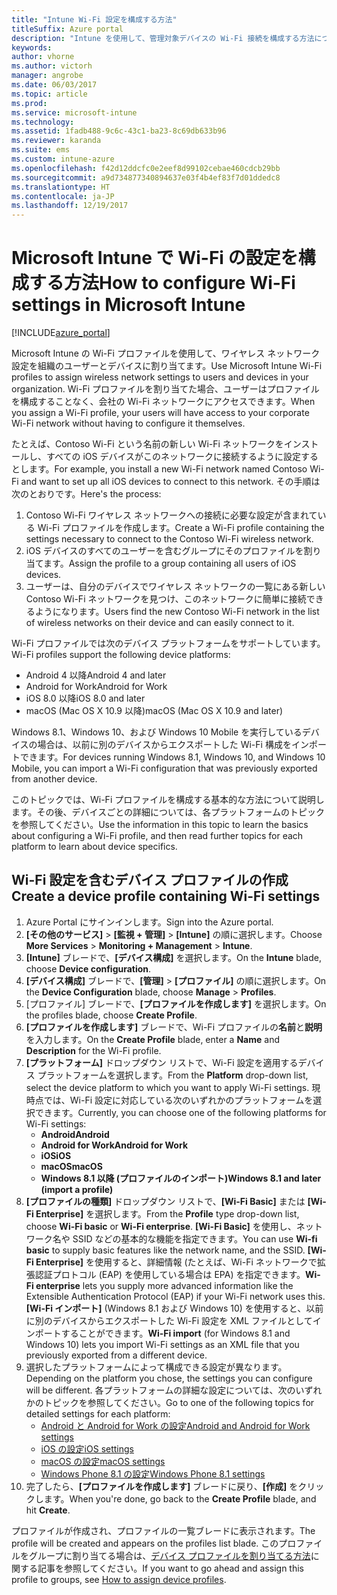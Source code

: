 ```yaml
---
title: "Intune Wi-Fi 設定を構成する方法"
titleSuffix: Azure portal
description: "Intune を使用して、管理対象デバイスの Wi-Fi 接続を構成する方法について説明します。\""
keywords: 
author: vhorne
ms.author: victorh
manager: angrobe
ms.date: 06/03/2017
ms.topic: article
ms.prod: 
ms.service: microsoft-intune
ms.technology: 
ms.assetid: 1fadb488-9c6c-43c1-ba23-8c69db633b96
ms.reviewer: karanda
ms.suite: ems
ms.custom: intune-azure
ms.openlocfilehash: f42d12ddcfc0e2eef8d99102cebae460cdcb29bb
ms.sourcegitcommit: a9d734877340894637e03f4b4ef83f7d01ddedc8
ms.translationtype: HT
ms.contentlocale: ja-JP
ms.lasthandoff: 12/19/2017
---
```

# <a name="how-to-configure-wi-fi-settings-in-microsoft-intune"></a><span data-ttu-id="18b4b-103">Microsoft Intune で Wi-Fi の設定を構成する方法</span><span class="sxs-lookup"><span data-stu-id="18b4b-103">How to configure Wi-Fi settings in Microsoft Intune</span></span>

[!INCLUDE[azure_portal](./includes/azure_portal.md)]

<span data-ttu-id="18b4b-104">Microsoft Intune の Wi-Fi プロファイルを使用して、ワイヤレス ネットワーク設定を組織のユーザーとデバイスに割り当てます。</span><span class="sxs-lookup"><span data-stu-id="18b4b-104">Use Microsoft Intune Wi-Fi profiles to assign wireless network settings to users and devices in your organization.</span></span> <span data-ttu-id="18b4b-105">Wi-Fi プロファイルを割り当てた場合、ユーザーはプロファイルを構成することなく、会社の Wi-Fi ネットワークにアクセスできます。</span><span class="sxs-lookup"><span data-stu-id="18b4b-105">When you assign a Wi-Fi profile, your users will have access to your corporate Wi-Fi network without having to configure it themselves.</span></span>

<span data-ttu-id="18b4b-106">たとえば、Contoso Wi-Fi という名前の新しい Wi-Fi ネットワークをインストールし、すべての iOS デバイスがこのネットワークに接続するように設定するとします。</span><span class="sxs-lookup"><span data-stu-id="18b4b-106">For example, you install a new Wi-Fi network named Contoso Wi-Fi and want to set up all iOS devices to connect to this network.</span></span> <span data-ttu-id="18b4b-107">その手順は次のとおりです。</span><span class="sxs-lookup"><span data-stu-id="18b4b-107">Here's the process:</span></span>

1. <span data-ttu-id="18b4b-108">Contoso Wi-Fi ワイヤレス ネットワークへの接続に必要な設定が含まれている Wi-Fi プロファイルを作成します。</span><span class="sxs-lookup"><span data-stu-id="18b4b-108">Create a Wi-Fi profile containing the settings necessary to connect to the Contoso Wi-Fi wireless network.</span></span>
2. <span data-ttu-id="18b4b-109">iOS デバイスのすべてのユーザーを含むグループにそのプロファイルを割り当てます。</span><span class="sxs-lookup"><span data-stu-id="18b4b-109">Assign the profile to a group containing all users of iOS devices.</span></span>
3. <span data-ttu-id="18b4b-110">ユーザーは、自分のデバイスでワイヤレス ネットワークの一覧にある新しい Contoso Wi-Fi ネットワークを見つけ、このネットワークに簡単に接続できるようになります。</span><span class="sxs-lookup"><span data-stu-id="18b4b-110">Users find the new Contoso Wi-Fi network in the list of wireless networks on their device and can easily connect to it.</span></span>

<span data-ttu-id="18b4b-111">Wi-Fi プロファイルでは次のデバイス プラットフォームをサポートしています。</span><span class="sxs-lookup"><span data-stu-id="18b4b-111">Wi-Fi profiles support the following device platforms:</span></span>

- <span data-ttu-id="18b4b-112">Android 4 以降</span><span class="sxs-lookup"><span data-stu-id="18b4b-112">Android 4 and later</span></span>
- <span data-ttu-id="18b4b-113">Android for Work</span><span class="sxs-lookup"><span data-stu-id="18b4b-113">Android for Work</span></span>
- <span data-ttu-id="18b4b-114">iOS 8.0 以降</span><span class="sxs-lookup"><span data-stu-id="18b4b-114">iOS 8.0 and later</span></span>
- <span data-ttu-id="18b4b-115">macOS (Mac OS X 10.9 以降)</span><span class="sxs-lookup"><span data-stu-id="18b4b-115">macOS (Mac OS X 10.9 and later)</span></span>

<span data-ttu-id="18b4b-116">Windows 8.1、Windows 10、および Windows 10 Mobile を実行しているデバイスの場合は、以前に別のデバイスからエクスポートした Wi-Fi 構成をインポートできます。</span><span class="sxs-lookup"><span data-stu-id="18b4b-116">For devices running Windows 8.1, Windows 10, and Windows 10 Mobile, you can import a Wi-Fi configuration that was previously exported from another device.</span></span>

<span data-ttu-id="18b4b-117">このトピックでは、Wi-Fi プロファイルを構成する基本的な方法について説明します。その後、デバイスごとの詳細については、各プラットフォームのトピックを参照してください。</span><span class="sxs-lookup"><span data-stu-id="18b4b-117">Use the information in this topic to learn the basics about configuring a Wi-Fi profile, and then read further topics for each platform to learn about device specifics.</span></span>

## <a name="create-a-device-profile-containing-wi-fi-settings"></a><span data-ttu-id="18b4b-118">Wi-Fi 設定を含むデバイス プロファイルの作成</span><span class="sxs-lookup"><span data-stu-id="18b4b-118">Create a device profile containing Wi-Fi settings</span></span>

1. <span data-ttu-id="18b4b-119">Azure Portal にサインインします。</span><span class="sxs-lookup"><span data-stu-id="18b4b-119">Sign into the Azure portal.</span></span>
2. <span data-ttu-id="18b4b-120">**[その他のサービス]** > **[監視 + 管理]** > **[Intune]** の順に選択します。</span><span class="sxs-lookup"><span data-stu-id="18b4b-120">Choose **More Services** > **Monitoring + Management** > **Intune**.</span></span>
3. <span data-ttu-id="18b4b-121">**[Intune]** ブレードで、**[デバイス構成]** を選択します。</span><span class="sxs-lookup"><span data-stu-id="18b4b-121">On the **Intune** blade, choose **Device configuration**.</span></span>
2. <span data-ttu-id="18b4b-122">**[デバイス構成]** ブレードで、**[管理]** > **[プロファイル]** の順に選択します。</span><span class="sxs-lookup"><span data-stu-id="18b4b-122">On the **Device Configuration** blade, choose **Manage** > **Profiles**.</span></span>
3. <span data-ttu-id="18b4b-123">[プロファイル] ブレードで、**[プロファイルを作成します]** を選択します。</span><span class="sxs-lookup"><span data-stu-id="18b4b-123">On the profiles blade, choose **Create Profile**.</span></span>
4. <span data-ttu-id="18b4b-124">**[プロファイルを作成します]** ブレードで、Wi-Fi プロファイルの**名前**と**説明**を入力します。</span><span class="sxs-lookup"><span data-stu-id="18b4b-124">On the **Create Profile** blade, enter a **Name** and **Description** for the Wi-Fi profile.</span></span>
5. <span data-ttu-id="18b4b-125">**[プラットフォーム]** ドロップダウン リストで、Wi-Fi 設定を適用するデバイス プラットフォームを選択します。</span><span class="sxs-lookup"><span data-stu-id="18b4b-125">From the **Platform** drop-down list, select the device platform to which you want to apply Wi-Fi settings.</span></span> <span data-ttu-id="18b4b-126">現時点では、Wi-Fi 設定に対応している次のいずれかのプラットフォームを選択できます。</span><span class="sxs-lookup"><span data-stu-id="18b4b-126">Currently, you can choose one of the following platforms for Wi-Fi settings:</span></span>
    - <span data-ttu-id="18b4b-127">**Android**</span><span class="sxs-lookup"><span data-stu-id="18b4b-127">**Android**</span></span>
    - <span data-ttu-id="18b4b-128">**Android for Work**</span><span class="sxs-lookup"><span data-stu-id="18b4b-128">**Android for Work**</span></span>
    - <span data-ttu-id="18b4b-129">**iOS**</span><span class="sxs-lookup"><span data-stu-id="18b4b-129">**iOS**</span></span>
    - <span data-ttu-id="18b4b-130">**macOS**</span><span class="sxs-lookup"><span data-stu-id="18b4b-130">**macOS**</span></span>
    - <span data-ttu-id="18b4b-131">**Windows 8.1 以降 (プロファイルのインポート)**</span><span class="sxs-lookup"><span data-stu-id="18b4b-131">**Windows 8.1 and later (import a profile)**</span></span>
6. <span data-ttu-id="18b4b-132">**[プロファイルの種類]** ドロップダウン リストで、**[Wi-Fi Basic]** または **[Wi-Fi Enterprise]** を選択します。</span><span class="sxs-lookup"><span data-stu-id="18b4b-132">From the **Profile** type drop-down list, choose **Wi-Fi basic** or **Wi-Fi enterprise**.</span></span> <span data-ttu-id="18b4b-133">**[Wi-Fi Basic]** を使用し、ネットワーク名や SSID などの基本的な機能を指定できます。</span><span class="sxs-lookup"><span data-stu-id="18b4b-133">You can use **Wi-fi basic** to supply basic features like the network name, and the SSID.</span></span> <span data-ttu-id="18b4b-134">**[Wi-Fi Enterprise]** を使用すると、詳細情報 (たとえば、Wi-Fi ネットワークで拡張認証プロトコル (EAP) を使用している場合は EPA) を指定できます。</span><span class="sxs-lookup"><span data-stu-id="18b4b-134">**Wi-Fi enterprise** lets you supply more advanced information like the  Extensible Authentication Protocol (EAP) if your Wi-Fi network uses this.</span></span> <span data-ttu-id="18b4b-135">**[Wi-Fi インポート]** (Windows 8.1 および Windows 10) を使用すると、以前に別のデバイスからエクスポートした Wi-Fi 設定を XML ファイルとしてインポートすることができます。</span><span class="sxs-lookup"><span data-stu-id="18b4b-135">**Wi-Fi import** (for Windows 8.1 and Windows 10) lets you import Wi-Fi settings as an XML file that you previously exported from a different device.</span></span>
7. <span data-ttu-id="18b4b-136">選択したプラットフォームによって構成できる設定が異なります。</span><span class="sxs-lookup"><span data-stu-id="18b4b-136">Depending on the platform you chose, the settings you can configure will be different.</span></span> <span data-ttu-id="18b4b-137">各プラットフォームの詳細な設定については、次のいずれかのトピックを参照してください。</span><span class="sxs-lookup"><span data-stu-id="18b4b-137">Go to one of the following topics for detailed settings for each platform:</span></span>
    - [<span data-ttu-id="18b4b-138">Android と Android for Work の設定</span><span class="sxs-lookup"><span data-stu-id="18b4b-138">Android and Android for Work settings</span></span>](wi-fi-settings-android.md)
    - [<span data-ttu-id="18b4b-139">iOS の設定</span><span class="sxs-lookup"><span data-stu-id="18b4b-139">iOS settings</span></span>](wi-fi-settings-ios.md)
    - [<span data-ttu-id="18b4b-140">macOS の設定</span><span class="sxs-lookup"><span data-stu-id="18b4b-140">macOS settings</span></span>](wi-fi-settings-macos.md)
    - [<span data-ttu-id="18b4b-141">Windows Phone 8.1 の設定</span><span class="sxs-lookup"><span data-stu-id="18b4b-141">Windows Phone 8.1 settings</span></span>](wi-fi-settings-import-windows-8-1.md)
8. <span data-ttu-id="18b4b-142">完了したら、**[プロファイルを作成します]** ブレードに戻り、**[作成]** をクリックします。</span><span class="sxs-lookup"><span data-stu-id="18b4b-142">When you're done, go back to the **Create Profile** blade, and hit **Create**.</span></span>

<span data-ttu-id="18b4b-143">プロファイルが作成され、プロファイルの一覧ブレードに表示されます。</span><span class="sxs-lookup"><span data-stu-id="18b4b-143">The profile will be created and appears on the profiles list blade.</span></span>
<span data-ttu-id="18b4b-144">このプロファイルをグループに割り当てる場合は、[デバイス プロファイルを割り当てる方法](device-profile-assign.md)に関する記事を参照してください。</span><span class="sxs-lookup"><span data-stu-id="18b4b-144">If you want to go ahead and assign this profile to groups, see [How to assign device profiles](device-profile-assign.md).</span></span>
